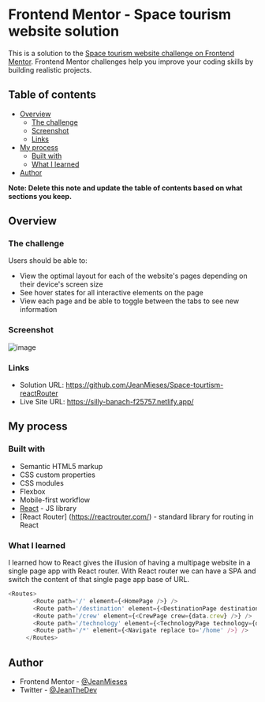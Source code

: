 # Frontend Mentor - Space tourism website solution

This is a solution to the [Space tourism website challenge on Frontend Mentor](https://www.frontendmentor.io/challenges/space-tourism-multipage-website-gRWj1URZ3). Frontend Mentor challenges help you improve your coding skills by building realistic projects.

## Table of contents

- [Overview](#overview)
  - [The challenge](#the-challenge)
  - [Screenshot](#screenshot)
  - [Links](#links)
- [My process](#my-process)
  - [Built with](#built-with)
  - [What I learned](#what-i-learned)
- [Author](#author)


**Note: Delete this note and update the table of contents based on what sections you keep.**

## Overview

### The challenge

Users should be able to:

- View the optimal layout for each of the website's pages depending on their device's screen size
- See hover states for all interactive elements on the page
- View each page and be able to toggle between the tabs to see new information

### Screenshot
![image](https://user-images.githubusercontent.com/71618218/149849272-a459762d-5619-4f8c-9845-8b4aae5034fe.png)


### Links

- Solution URL: https://github.com/JeanMieses/Space-tourtism-reactRouter
- Live Site URL: https://silly-banach-f25757.netlify.app/

## My process

### Built with

- Semantic HTML5 markup
- CSS custom properties
- CSS modules
- Flexbox
- Mobile-first workflow
- [React](https://reactjs.org/) - JS library
- [React Router] (https://reactrouter.com/) - standard library for routing in React


### What I learned

  I learned how to React gives the illusion of having a
  multipage website in a single page app with React router. With React router
  we can have a SPA and switch the content of that single page app base of URL.

```js
<Routes>
       <Route path='/' element={<HomePage />} />
       <Route path='/destination' element={<DestinationPage destinations={data.destinations}/>} />
       <Route path='/crew' element={<CrewPage crew={data.crew} />} />
       <Route path='/technology' element={<TechnologyPage technology={data.technology} />} />
       <Route path='/*' element={<Navigate replace to='/home' />} />
     </Routes>
```

## Author

- Frontend Mentor - [@JeanMieses](https://www.frontendmentor.io/profile/JeanMieses)
- Twitter - [@JeanTheDev](https://twitter.com/JeanTheDev)
